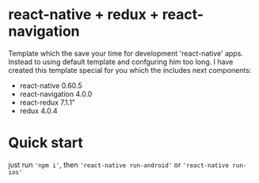 # react-native + redux + react-navigation
Template which the save your time for development  'react-native' apps. 
Instead to using default template and confguring him too long.
I have created this template special for you which the includes next components:
- react-native 0.60.5
- react-navigation 4.0.0
- react-redux 7.1.1"
- redux 4.0.4
# Quick start
just run `'npm i'`, then `'react-native run-android'` or `'react-native run-ios'`
